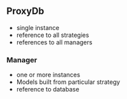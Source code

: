 ## ProxyDb
- single instance
- reference to all strategies
- references to all managers

### Manager
- one or more instances
- Models built from particular strategy
- reference to database